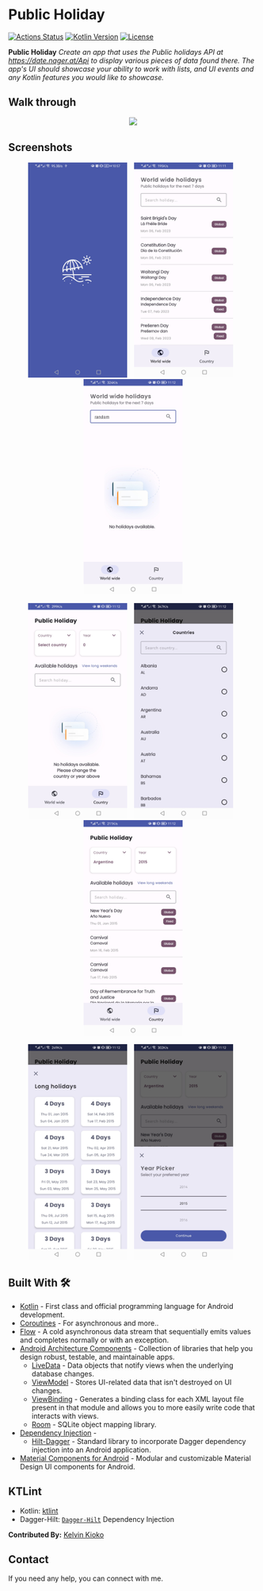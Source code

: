 
# Public Holiday

[![Actions Status](https://github.com/kelvinkioko/Public-Holiday/workflows/Public%20Holiday%20CI/badge.svg)](https://github.com/kelvinkioko/Public-Holiday/actions)
[![Kotlin Version](https://img.shields.io/badge/kotlin-1.3.71-blue.svg)](http://kotlinlang.org/)
[![License](https://img.shields.io/badge/License-Apache%202.0-blue.svg)](http://www.apache.org/licenses/LICENSE-2.0)

**Public Holiday** *Create an app that uses the Public holidays API at https://date.nager.at/Api to display various pieces of data found there. The app's UI should showcase your ability to work with lists, and UI events and any Kotlin features you would like to showcase.*

## Walk through
<p align="center">
    <img src="recording/walk_through.gif" width="200px" height="auto" />
</p>

## Screenshots
<p align="center">
    <img src="screenshots/public_holiday_one.jpg" width="200px" height="auto" />
    <img src="screenshots/public_holiday_two.jpg" width="200px" height="auto" hspace="10"/>
    <img src="screenshots/public_holiday_three.jpg" width="200px" height="auto"/>
</p>

<p align="center">
    <img src="screenshots/public_holiday_four.jpg" width="200px" height="auto" />
    <img src="screenshots/public_holiday_five.jpg" width="200px" height="auto" hspace="10"/>
    <img src="screenshots/public_holiday_six.jpg" width="200px" height="auto"/>
</p>

<p align="center">
    <img src="screenshots/public_holiday_seven.jpg" width="200px" height="auto" />
    <img src="screenshots/public_holiday_eight.jpg" width="200px" height="auto" hspace="10"/>
</p>

## Built With 🛠
- [Kotlin](https://kotlinlang.org/) - First class and official programming language for Android development.
- [Coroutines](https://kotlinlang.org/docs/reference/coroutines-overview.html) - For asynchronous and more..
- [Flow](https://kotlin.github.io/kotlinx.coroutines/kotlinx-coroutines-core/kotlinx.coroutines.flow/-flow/) - A cold asynchronous data stream that sequentially emits values and completes normally or with an exception.
- [Android Architecture Components](https://developer.android.com/topic/libraries/architecture) - Collection of libraries that help you design robust, testable, and maintainable apps.
    - [LiveData](https://developer.android.com/topic/libraries/architecture/livedata) - Data objects that notify views when the underlying database changes.
    - [ViewModel](https://developer.android.com/topic/libraries/architecture/viewmodel) - Stores UI-related data that isn't destroyed on UI changes.
    - [ViewBinding](https://developer.android.com/topic/libraries/view-binding) - Generates a binding class for each XML layout file present in that module and allows you to more easily write code that interacts with views.
    - [Room](https://developer.android.com/topic/libraries/architecture/room) - SQLite object mapping library.
- [Dependency Injection](https://developer.android.com/training/dependency-injection) -
    - [Hilt-Dagger](https://dagger.dev/hilt/) - Standard library to incorporate Dagger dependency injection into an Android application.
- [Material Components for Android](https://github.com/material-components/material-components-android) - Modular and customizable Material Design UI components for Android.

## KTLint
- Kotlin: [ktlint](https://github.com/pinterest/ktlint)
- Dagger-Hilt: [`Dagger-Hilt`](https://dagger.dev/hilt/) Dependency Injection

**Contributed By:** [Kelvin Kioko](https://github.com/kelvinkioko/)

## Contact
If you need any help, you can connect with me.
